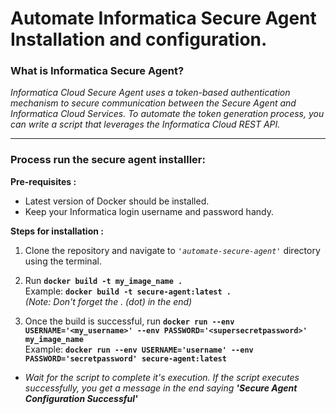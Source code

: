 # Automate Informatica Secure Agent Installation and configuration.

### What is Informatica Secure Agent?

*Informatica Cloud Secure Agent uses a token-based authentication mechanism to secure communication between the Secure Agent and Informatica Cloud Services. To automate the token generation process, you can write a script that leverages the Informatica Cloud REST API.*

---

### Process run the secure agent installler:

**Pre-requisites :**

- Latest version of Docker should be installed.
- Keep your Informatica login username and password handy.

**Steps for installation :**

1. Clone the repository and navigate to *`'automate-secure-agent'`* directory using the terminal.

2. Run **`docker build -t my_image_name .`**
<br>Example: **`docker build -t secure-agent:latest .`**<br>
*(Note: Don't forget the . (dot) in the end)*

3. Once the build is successful, run **`docker run --env USERNAME='<my_username>' --env PASSWORD='<supersecretpassword>' my_image_name`**
<br>Example: **`docker run --env USERNAME='username' --env PASSWORD='secretpassword' secure-agent:latest`**

- *Wait for the script to complete it's execution. If the script executes successfully, you get a message in the end saying **'Secure Agent Configuration Successful'***


